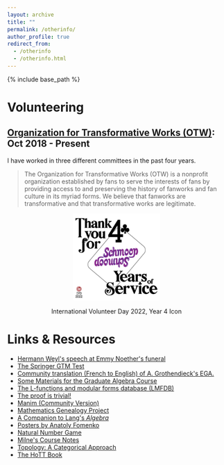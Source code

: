 ```yaml
---
layout: archive
title: ""
permalink: /otherinfo/
author_profile: true
redirect_from:
  - /otherinfo
  - /otherinfo.html
---
```


{% include base_path %}

Volunteering
======

[Organization for Transformative Works (OTW)](https://www.transformativeworks.org/): Oct 2018 - Present
------

I have worked in three different committees in the past four years. 

> The Organization for Transformative Works (OTW) is a nonprofit organization established by fans to serve the interests of fans by providing access to and preserving the history of fanworks and fan culture in its myriad forms. We believe that fanworks are transformative and that transformative works are legitimate.

<p align="center">
<img src="/images/2022%20IVD%20-%204%20Years.png" width="200"/>
<figcaption align="center"> International Volunteer Day 2022, Year 4 Icon </figcaption>
</p>

Links & Resources
======

* [Hermann Weyl's speech at Emmy Noether's funeral](https://mathshistory.st-andrews.ac.uk/Extras/Weyl_Noether/)
* <a href="http://math.jhu.edu/~savitt/GTM.html">The Springer GTM Test</a>
* [Community translation (French to English) of A. Grothendieck's EGA.](https://github.com/ryankeleti/ega)
* [Some Materials for the Graduate Algebra Course](https://math.hawaii.edu/~lee/algebra/)
* [The L-functions and modular forms database (LMFDB)](https://www.lmfdb.org/)
* [The proof is trivial!](http://www.theproofistrivial.com/)
* [Manim (Community Version)](https://github.com/ManimCommunity/manim)
* [Mathematics Genealogy Project](https://www.genealogy.math.ndsu.nodak.edu/index.php)
* [A Companion to Lang's _Algebra_](https://math.berkeley.edu/~gbergman/.C.to.L/)
* [Posters by Anatoly Fomenko](https://chronologia.org/en/math_impressions/images.html)
* [Natural Number Game](https://www.ma.imperial.ac.uk/~buzzard/xena/natural_number_game/)
* [Milne's Course Notes](https://www.jmilne.org/math/CourseNotes/)
* [Topology: A Categorical Approach](https://topology.mitpress.mit.edu/)
* [The HoTT Book](https://homotopytypetheory.org/book/)
